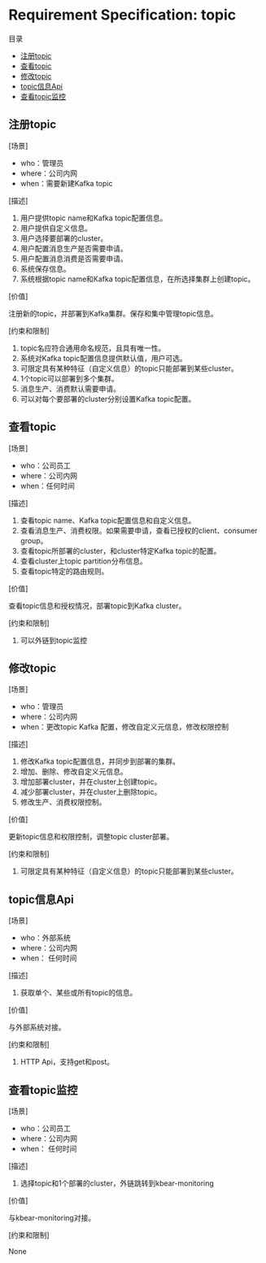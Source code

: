 # Requirement Specification: topic

目录

- [注册topic](#%E6%B3%A8%E5%86%8Ctopic)
- [查看topic](#%E6%9F%A5%E7%9C%8Btopic)
- [修改topic](#%E4%BF%AE%E6%94%B9topic)
- [topic信息Api](#topic%E4%BF%A1%E6%81%AFapi)
- [查看topic监控](#%E6%9F%A5%E7%9C%8Btopic%E7%9B%91%E6%8E%A7)

## 注册topic

[场景]

- who：管理员
- where：公司内网
- when：需要新建Kafka topic

[描述]

1. 用户提供topic name和Kafka topic配置信息。
2. 用户提供自定义信息。
3. 用户选择要部署的cluster。
4. 用户配置消息生产是否需要申请。
5. 用户配置消息消费是否需要申请。
6. 系统保存信息。
7. 系统根据topic name和Kafka topic配置信息，在所选择集群上创建topic。

[价值]

注册新的topic，并部署到Kafka集群。保存和集中管理topic信息。

[约束和限制]

1. topic名应符合通用命名规范，且具有唯一性。
2. 系统对Kafka topic配置信息提供默认值，用户可选。
3. 可限定具有某种特征（自定义信息）的topic只能部署到某些cluster。
4. 1个topic可以部署到多个集群。
5. 消息生产、消费默认需要申请。
6. 可以对每个要部署的cluster分别设置Kafka topic配置。

## 查看topic

[场景]

- who：公司员工
- where：公司内网
- when：任何时间

[描述]

1. 查看topic name、Kafka topic配置信息和自定义信息。
2. 查看消息生产、消费权限。如果需要申请，查看已授权的client、consumer group。
3. 查看topic所部署的cluster，和cluster特定Kafka topic的配置。
4. 查看cluster上topic partition分布信息。
5. 查看topic特定的路由规则。

[价值]

查看topic信息和授权情况，部署topic到Kafka cluster。

[约束和限制]

1. 可以外链到topic监控

## 修改topic

[场景]

- who：管理员
- where：公司内网
- when：更改topic Kafka 配置，修改自定义元信息，修改权限控制

[描述]

1. 修改Kafka topic配置信息，并同步到部署的集群。
2. 增加、删除、修改自定义元信息。
3. 增加部署cluster，并在cluster上创建topic。
4. 减少部署cluster，并在cluster上删除topic。
5. 修改生产、消费权限控制。

[价值]

更新topic信息和权限控制，调整topic cluster部署。

[约束和限制]

1. 可限定具有某种特征（自定义信息）的topic只能部署到某些cluster。

## topic信息Api

[场景]

- who：外部系统
- where：公司内网
- when： 任何时间

[描述]

1. 获取单个、某些或所有topic的信息。

[价值]

与外部系统对接。

[约束和限制]

1. HTTP Api，支持get和post。

## 查看topic监控

[场景]

- who：公司员工
- where：公司内网
- when： 任何时间

[描述]

1. 选择topic和1个部署的cluster，外链跳转到kbear-monitoring

[价值]

与kbear-monitoring对接。

[约束和限制]

None
